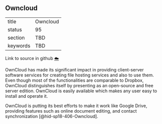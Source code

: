 ## Owncloud


|          |          |
| -------- | -------- |
| title    | Owncloud |
| status   | 95       |
| section  | TBD      |
| keywords | TBD      |

Link to source in github [:cloud:](https://github.com/cloudmesh/technologies/blob/master/chapters/incomming/abstract-owncloud.md)



OwnCloud has made its significant impact in providing client-server
software services for creating file hosting services and also to use
them. Even though most of the functionalities are comparable to Dropbox,
OwnCloud distinguishes itself by presenting as an open-source and free
server edition. OwnCloud is easily available which makes any user easy
to install and operate it.

OwnCloud is putting its best efforts to make it work like Google Drive,
providing features such as online document editing, and contact
synchronization [@hid-sp18-406-Owncloud].
